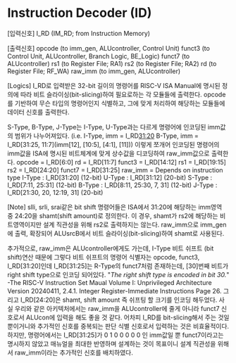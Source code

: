 # Instruction Decoder (ID)

[입력신호]
I_RD    (IM_RD; from Instruction Memory)

[출력신호]
opcode  (to imm_gen, ALUcontroller, Control Unit)
funct3  (to Control Unit, ALUcontroller, Branch Logic, BE_Logic)
funct7  (to ALUcontroller)
rs1     (to Register File; RA1)
rs2     (to Register File; RA2)
rd      (to Register File; RF_WA)
raw_imm (to imm_gen, ALUcontroller)

[Logics]
I_RD로 입력받은 32-bit 길이의 명령어를 RISC-V ISA Manual에 명시된 정의에 따라 비트 슬라이싱(bit-slicing)하여 필요로하는 각 모듈들에 출력한다.
opcode를 기반하여 무슨 타입의 명령어인지 식별하고, 그에 맞게 처리하여 해당하는 모듈들에 데이터 신호를 출력한다.

S-Type, B-Type, J-Type는 I-Type, U-Type과는 다르게 명령어에 인코딩된 imm값의 범위가 나누어져있다. 
(i.e. I-Type, imm = I_RD[31:20](imm[11:0]) 
B-Type, imm = I_RD[31:25, 11:7](imm[12], [10:5], [4:1], [11]))
이렇게 쪼개어 인코딩된 명령어의 imm값을 ISA에 명시된 비트체계에 맞게 상수값을 디코딩하여 raw_imm값으로 출력한다.
opcode  =   I_RD[6:0]
rd      =   I_RD[11:7]
funct3  =   I_RD[14:12]
rs1     =   I_RD[19:15]
rs2     =   I_RD[24:20]
funct7  =   I_RD[31:25]
raw_imm =   Depends on instruction type
            I-Type : I_RD[31:20]                (12-bit)
            U-Type : I_RD[31:12]                (20-bit)
            S-Type : I_RD[7:11, 25:31]          (12-bit)
            B-Type : I_RD[8:11, 25:30, 7, 31]   (12-bit)
            J-Type : I_RD[21:30, 20, 12:19, 31] (20-bit)

[Note]
slli, srli, srai같은 bit shift 명령어들은 ISA에서 31:20에 해당하는 imm영역 중 24:20을 shamt(shift amount)로 정의한다.
이 경우, shamt가 rs2에 해당하는 비트영역이지만 설계 직관성을 위해 rs2로 출력하지는 않는다. 
raw_imm으로 imm_gen에 출력, 확장되어 ALUsrcB에서 비트 슬라이싱(bit-slicing)하여 shamt로 사용된다.

추가적으로, raw_imm은 ALUcontroller에게도 가는데, I-Type 비트 쉬프트 (bit shift)연산 때문에 그렇다
비트 쉬프트의 명령어 식별자는 opcode, funct3, I_RD[31:20]인데
I_RD[31:25]는 R-Type의 funct7처럼 존재하는데, [30]번째 비트가 right shift type으로 인코딩 되어있다.
"_The right shift type is encoded in bit 30._"
-The RISC-V Instruction Set Maual Volume I: Unprivileged Architecture Version 20240411, 2.4.1. Integer Register-Immediate Instructions Page 26.
그리고 I_RD[24:20]은 shamt, shift amount 즉 쉬프팅 할 크기를 인코딩 해두었다. 
사실 우리와 같은 아키텍처에서는 raw_imm을 ALUcontroller에 줄게 아니라 funct7 신호로서 ALUcon에 입력을 해도 좋을 것 같다. 
어차피 I_RD를 bit-slicing해서 주는 것일 뿐이거니와 추가적인 신호를 중복되는 판단 식별 신호로서 입력하는 것은 비효율적이다. 
하지만, 명령어에서는 I_RD[31:25]가 0 1 0 0 0 0 0 인 imm값일 뿐 funct7이라고는 명시하지 않았고
매뉴얼을 최대한 반영하며 설계하는 것이 목표이니 설계 직관성을 위해서 raw_imm이라는 추가적인 신호를 배치하였다. 